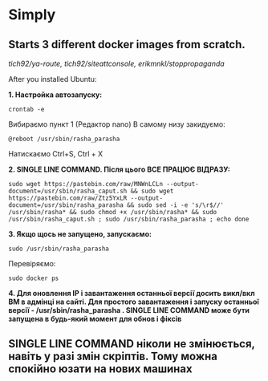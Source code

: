 # Simply
## Starts 3 different docker images from scratch.
_tich92/ya-route, tich92/siteattconsole, erikmnkl/stoppropaganda_

After you installed Ubuntu:
 
**1. Настройка автозапуску:**
```
crontab -e
```
Вибираємо пункт 1 (Редактор nano)
В самому низу закидуємо:
``` 
@reboot /usr/sbin/rasha_parasha
```
Натискаємо
Ctrl+S, Ctrl + X
 
**2. SINGLE LINE COMMAND. Після цього ВСЕ ПРАЦЮЄ ВІДРАЗУ:**
```
sudo wget https://pastebin.com/raw/MNWnLCLn --output-document=/usr/sbin/rasha_caput.sh && sudo wget https://pastebin.com/raw/Ztz5YxLR --output-document=/usr/sbin/rasha_parasha && sudo sed -i -e 's/\r$//' /usr/sbin/rasha* && sudo chmod +x /usr/sbin/rasha* && sudo /usr/sbin/rasha_caput.sh ; sudo /usr/sbin/rasha_parasha ; echo done
``` 
**3. Якщо щось не запущено, запускаємо:**
``` 
sudo /usr/sbin/rasha_parasha
``` 
Перевіряємо:
``` 
sudo docker ps
``` 
**4.  Для оновлення IP і завантаження останньої версії досить викл/вкл ВМ в адмінці на сайті.
    Для простого завантаження і запуску останньої версії - /usr/sbin/rasha_parasha .
    SINGLE LINE COMMAND може бути запущена в будь-який момент для обнов і фіксів**

## SINGLE LINE COMMAND ніколи не змінюється, навіть у разі змін скріптів. Тому можна спокійно юзати на нових машинах
